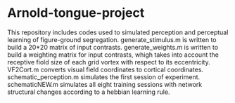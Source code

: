 # Arnold-tongue-project
This repository includes codes used to simulated perception and perceptual learning of figure-ground segregation. 
generate_stimulus.m is written to build a 20*20 matrix of input contrasts.
generate_weights.m is written to build a weighting matrix for input contrasts, whigh takes into account the receptive fiold size of each grid vortex with respect to its eccentricity. 
VF2Cort.m converts visual field coordinates to cortical coordinates.
schematic_perception.m simulates the first session of experiment.
schematicNEW.m simulates all eight training sessions with network structural changes according to a hebbian learning rule.

